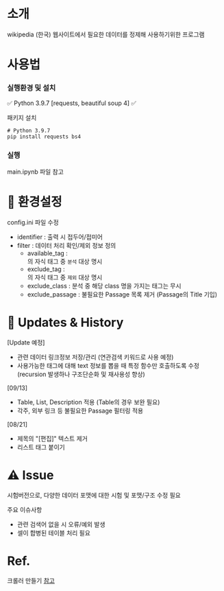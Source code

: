 # 소개

wikipedia (한국) 웹사이트에서 필요한 데이터를 정제해 사용하기위한 프로그램

# 사용법

### 실행환경 및 설치

:white_check_mark: Python 3.9.7 [requests, beautiful soup 4]
:white_check_mark: 

패키지 설치
```
# Python 3.9.7
pip install requests bs4
```

### 실행

main.ipynb 파일 참고

# :wrench:​ 환경설정

config.ini 파일 수정
- identifier : 출력 시 접두어/접미어
- filter : 데이터 처리 확인/제외 정보 정의
    - available_tag    : <div class="mw-parser-output">의 자식 태그 중 `분석` 대상 명시
    - exclude_tag      : <div class="mw-parser-output">의 자식 태그 중 `제외` 대상 명시
    - exclude_class    : 분석 중 해당 class 명을 가지는 태그는 무시
    - exclude_passage  : 불필요한 Passage 목록 제거 (Passage의 Title 기입)


# :bookmark: Updates & History

[Update 예정]
- 관련 데이터 링크정보 저장/관리 (연관검색 키워드로 사용 예정)
- 사용가능한 태그에 대해 text 정보를 뽑을 때 특정 함수만 호출하도록 수정 (recursion 발생하나 구조단순화 및 재사용성 향상)

[09/13]
- Table, List, Description 적용 (Table의 경우 보완 필요)
- 각주, 외부 링크 등 불필요한 Passage 필터링 적용

[08/21]
- 제목의 "[편집]" 텍스트 제거
- 리스트 태그 붙이기


# :warning: Issue

시험버전으로, 다양한 데이터 포맷에 대한 시험 및 포맷/구조 수정 필요

주요 이슈사항
- 관련 검색어 없을 시 오류/예외 발생
- 셀이 합병된 테이블 처리 필요


# Ref.
크롤러 만들기 [참고](https://www.geeksforgeeks.org/web-scraping-from-wikipedia-using-python-a-complete-guide/)